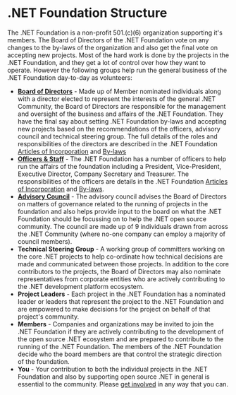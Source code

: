 # .NET Foundation Structure

The .NET Foundation is a non-profit 501.(c)(6) organization supporting it's members.
The Board of Directors of the .NET Foundation vote on any changes to the by-laws of the
organization and also get the final vote on accepting new projects. Most of the hard work
is done by the projects in the .NET Foundation, and they get a lot of control over how
they want to operate. However the following groups help run the general business of the 
.NET Foundation day-to-day as volunteers:

 - **[Board of Directors](http://www.dotnetfoundation.org/team)** - Made up of Member nominated individuals along with a director
   elected to represent the interests of the general .NET Community, the Board of Directors
   are responsible for the management and oversight of the business and affairs of the
   .NET Foundation. They have the final say about setting .NET Foundation by-laws and 
   accepting new projects based on the recommendations of the officers, advisory council
   and technical steering group. The full details of the roles and responsibilities of the directors
   are described in the .NET Foundation 
   [Articles of Incorporation](http://www.dotnetfoundation.org/Media/Default/Documents/NET%20Foundation%20Articles%20of%20Incorporation.pdf) 
   and [By-laws](http://www.dotnetfoundation.org/Media/Default/Documents/.NET%20Foundation-First-Amended-and-Restated-Bylaws-2015-03-25.pdf)
 - **[Officers & Staff](http://www.dotnetfoundation.org/team)** - The .NET Foundation has a
   number of officers to help run the affairs of the foundation including a President,
   Vice-President, Executive Director, Company Secretary and Treasurer. The responsibilities
   of the officers are details in the .NET Foundation 
   [Articles of Incorporation](http://www.dotnetfoundation.org/Media/Default/Documents/NET%20Foundation%20Articles%20of%20Incorporation.pdf) 
   and [By-laws](http://www.dotnetfoundation.org/Media/Default/Documents/.NET%20Foundation-First-Amended-and-Restated-Bylaws-2015-03-25.pdf).
 - **[Advisory Council](http://www.dotnetfoundation.org/team)** - The advisory council advises the Board of Directors on matters
   of governance related to the running of projects in the foundation and also helps
   provide input to the board on what the .NET Foundation should be focussing on to help
   the .NET open source community. The council are made up of 9 individuals drawn from across the
   .NET Community (where no-one company can employ a majority of council members). 
 - **Technical Steering Group** - A working group of committers working on the core .NET projects to 
   help co-ordinate how technical decisions are made and communicated between those projects. In addition
   to the core contributors to the projects, the Board of Directors may also nominate representatives
   from corporate entities who are actively contributing to the .NET development platform ecosystem. 
 - **Project Leaders** - Each project in the .NET Foundation has a nominated leader or leaders that
   represent the project to the .NET Foundation and are empowered to make decisions for the project
   on behalf of that project's community.  
 - **Members** - Companies and organizations may be invited to join the .NET Foundation if they are
   actively contributing to the development of the open source .NET ecosystem and are prepared to
   contribute to the running of the .NET Foundation. The members of the .NET Foundation decide
   who the board members are that control the strategic direction of the foundation. 
 - **You** - Your contribution to both the individual projects in the .NET Foundation and also by
   supporting open source .NET in general is essential to the community. Please 
   [get involved](http://www.dotnetfoundation.org/get-involved) in any way that you can.
